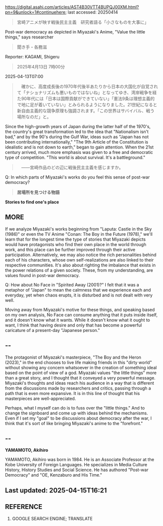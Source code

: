 https://digital.asahi.com/articles/AST4B30VTT4BUPQJ00XM.html?pn=9&unlock=1#continuehere; last accessed: 20250414

> 宮崎アニメが映す戦後民主主義　研究者語る「小さなものを大事に」

Post-war democracy as depicted in Miyazaki's Anime, "Value the little things," says researcher

> 聞き手・各務滋

Reporter: KAGAMI, Shigeru

> 2025年4月13日 7時00分

2025-04-13T07:00

> 　確かに、高度成長後の1970年代後半あたりから日本の大国化が自覚されて「ナショナリズムも悪いものではないね」となってゆき、湾岸戦争を経た90年代には「日本は国際貢献ができていない」「憲法9条は理想主義的で地に足が着いていない」とみられるようになりました。21世紀になると新自由主義的な競争原理も強調されます。「この世界はサバイバル、戦う場所なのだ」と。

Since the high-growth years of Japan during the latter half of the 1970's, the country's great transformation led to the idea that "Nationalism isn't bad," and by the 90's during the Gulf War, ideas such as "Japan has not been contributing internationally," "The 9th Article of the Constitution is idealistic and is not down to earth," began to gain attention. When the 21st century arrived, much more emphasis was given to a free and democratic type of competition. "This world is about survival. It's a battleground."

> 　――宮崎作品のどの辺に戦後民主主義を感じますか。

Q: In which parts of Miyazaki's works do you feel this sense of post-war democracy?

> <b>居場所を見つける物語</b>

<b>Stories to find one's place</b>

## MORE

If we analyze Miyazaki's works beginning from "Laputa: Castle in the Sky (1986)" or even the TV Anime "Conan: The Boy in the Future (1978)," we'll learn that for the longest time the type of stories that Miyazaki depicts would have protagonists who find their own place in the world through work, and this place can be further improved through their active participation. Alternatively, we may also notice the rich personalities behind each of his characters, whose own self-realizations are also linked to their respective communities. It's also about righting the imbalance that exists in the power relations of a given society. These, from my understanding, are values found in post-war democracy.

Q: How about No Face in "Spirited Away (2001)?" I felt that it was a metaphor of "Japan" to mean the calmness that we experience each and everyday, yet when chaos erupts, it is disturbed and is not dealt with very well.

Moving away from Miyazaki's motive for these things, and speaking based on my own analysis, No Face can consume anything that it puts inside itself, and it doesn't know what it wants. While it doesn't know what it ought to want, I think that having desire and only that has become a powerful caricature of a present-day "Japanese person." 

## --

The protagonist of Miyazaki's masterpiece, "The Boy and the Heron (2023)," in the end chooses to live life making friends in this "dirty world" without showing any concern whatsoever in the creation of something ideal based on the point of view of a god. Miyazaki values "the little things" more than a great story, and I thought that it conveyed a very powerful message. Miyazaki's thoughts and ideas reach his audience in a way that is different from the discussions made by researchers and critics, passing through a path that is even more expansive. It is in this line of thought that his masterpieces are well-appreciated.

Perhaps, what I myself can do is to fuss over the "little things." And to change the signboard and come up with ideas behind the mechanisms. Even if I set my "goal" to be discussions about democracy after the war, I think that it's sort of like bringing Miyazaki's anime to the "forefront."

## --

<b>YAMAMOTO, Akihiro</b>

YAMAMOTO, Akihiro was born in 1984. He is an Associate Professor at the Kobe University of Foreign Languages. He specializes in Media Culture History, History Studies and Social Science. He has authored "Post-war Democracy" and "OE, Kenzaburo and His Time."

## Last updated: 2025-04-15T16:21

## REFERENCE

1) GOOGLE SEARCH ENGINE; TRANSLATE